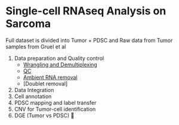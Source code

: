 # Single-cell RNAseq Analysis on Sarcoma


Full dataset is divided into Tumor + PDSC and Raw data from Tumor samples from Gruel et al

1) Data preparation and Quality control
   - [Wrangling and Demultiplexing](https://github.com/Caminou/SRC_SC/tree/main/QC/Load_wrangling_and_QC.Rmd)
   - [QC](https://github.com/Caminou/SRC_SC/tree/main/QC)
   - [Ambient RNA removal](https://github.com/Caminou/SARC_SC/blob/main/Ambient_RNA/)
   - [Doublet removal]
2) Data Integration
3) Cell annotation
4) PDSC mapping and label transfer
5) CNV for Tumor-cell identification
6) DGE (Tumor vs PDSC) :tada:

